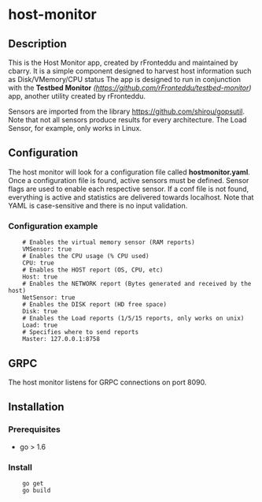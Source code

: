 # host-monitor
## Description
This is the Host Monitor app, created by rFronteddu and maintained by cbarry. It is a simple component designed to harvest host information such as Disk/VMemory/CPU status
The app is designed to run in conjunction with the **Testbed Monitor** *(https://github.com/rFronteddu/testbed-monitor)* app, another utility created by rFronteddu.

Sensors are imported from the library https://github.com/shirou/gopsutil.
Note that not all sensors produce results for every architecture. The Load Sensor, for example, only works in Linux.

## Configuration
The host monitor will look for a configuration file called **hostmonitor.yaml**.
Once a configuration file is found, active sensors must be defined. Sensor flags are used to enable each respective sensor.
If a conf file is not found, everything is active and statistics are delivered towards localhost.
Note that YAML is case-sensitive and there is no input validation.

### Configuration example
```
    # Enables the virtual memory sensor (RAM reports)
    VMSensor: true
    # Enables the CPU usage (% CPU used)
    CPU: true
    # Enables the HOST report (OS, CPU, etc)
    Host: true
    # Enables the NETWORK report (Bytes generated and received by the host)
    NetSensor: true
    # Enables the DISK report (HD free space)
    Disk: true 
    # Enables the Load reports (1/5/15 reports, only works on unix)
    Load: true
    # Specifies where to send reports
    Master: 127.0.0.1:8758
```
## GRPC
The host monitor listens for GRPC connections on port 8090.

## Installation
### Prerequisites
* go > 1.6 
### Install
```
    go get 
    go build
```